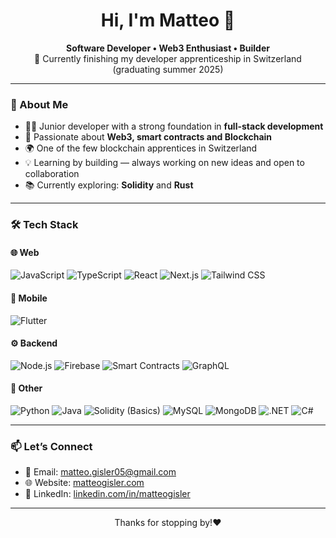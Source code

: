 <h1 align="center">Hi, I'm Matteo 👋</h1>
<p align="center">
  <b>Software Developer • Web3 Enthusiast • Builder</b><br>
  🚀 Currently finishing my developer apprenticeship in Switzerland (graduating summer 2025)
</p>

---

### 🧠 About Me

- 🧑‍💻 Junior developer with a strong foundation in **full-stack development**  
- 🔗 Passionate about **Web3, smart contracts and Blockchain**  
- 🌍 One of the few blockchain apprentices in Switzerland  
- 💡 Learning by building — always working on new ideas and open to collaboration  
- 📚 Currently exploring: **Solidity** and **Rust**

---

### 🛠️ Tech Stack

#### 🌐 Web

![JavaScript](https://img.shields.io/badge/-JavaScript-F7DF1E?logo=javascript&logoColor=black&style=for-the-badge)
![TypeScript](https://img.shields.io/badge/-TypeScript-3178C6?logo=typescript&logoColor=white&style=for-the-badge)
![React](https://img.shields.io/badge/-React-61DAFB?logo=react&logoColor=black&style=for-the-badge)
![Next.js](https://img.shields.io/badge/-Next.js-000000?logo=nextdotjs&logoColor=white&style=for-the-badge)
![Tailwind CSS](https://img.shields.io/badge/-Tailwind_CSS-38B2AC?logo=tailwind-css&logoColor=white&style=for-the-badge)

#### 📱 Mobile

![Flutter](https://img.shields.io/badge/-Flutter-02569B?logo=flutter&logoColor=white&style=for-the-badge)

#### ⚙️ Backend

![Node.js](https://img.shields.io/badge/-Node.js-339933?logo=node.js&logoColor=white&style=for-the-badge)
![Firebase](https://img.shields.io/badge/-Firebase-FFCA28?logo=firebase&logoColor=black&style=for-the-badge)
![Smart Contracts](https://img.shields.io/badge/-Smart%20Contracts-6E5494?logo=ethereum&logoColor=white&style=for-the-badge)
![GraphQL](https://img.shields.io/badge/-GraphQL-E10098?logo=graphql&logoColor=white&style=for-the-badge)

#### 🧩 Other

![Python](https://img.shields.io/badge/-Python-3776AB?logo=python&logoColor=white&style=for-the-badge)
![Java](https://img.shields.io/badge/-Java-007396?logo=java&logoColor=white&style=for-the-badge)
![Solidity (Basics)](https://img.shields.io/badge/-Solidity-363636?logo=solidity&logoColor=white&style=for-the-badge)
![MySQL](https://img.shields.io/badge/-MySQL-4479A1?logo=mysql&logoColor=white&style=for-the-badge)
![MongoDB](https://img.shields.io/badge/-MongoDB-47A248?logo=mongodb&logoColor=white&style=for-the-badge)
![.NET](https://img.shields.io/badge/-.NET-5C2D91?logo=dotnet&logoColor=white&style=for-the-badge)
![C#](https://img.shields.io/badge/-C%23-239120?logo=c-sharp&logoColor=white&style=for-the-badge)

---

### 📫 Let’s Connect

- 📧 Email: [matteo.gisler05@gmail.com](mailto:matteo.gisler05@gmail.com)  
- 🌐 Website: [matteogisler.com](https://www.matteogisler.com)   
- 💼 LinkedIn: [linkedin.com/in/matteogisler](https://www.linkedin.com/in/matteo-gisler-961bb9221/)  

---

<p align="center">Thanks for stopping by!❤️</p>
